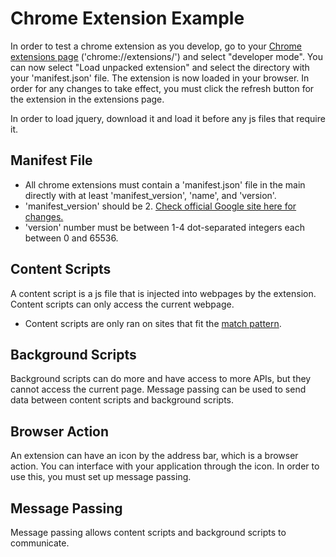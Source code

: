 # Chrome Extension Example
In order to test a chrome extension as you develop, go to your [Chrome extensions page](chrome://extensions) ('chrome://extensions/') and select "developer mode". You can now select "Load unpacked extension" and select the directory with your 'manifest.json' file. The extension is now loaded in your browser. In order for any changes to take effect, you must click the refresh button for the extension in the extensions page.

In order to load jquery, download it and load it before any js files that require it.

## Manifest File
 - All chrome extensions must contain a 'manifest.json' file in the main directly with at least 'manifest_version', 'name', and 'version'.
 - 'manifest_version' should be 2. [Check official Google site here for changes.](https://developer.chrome.com/extensions/manifestVersion)
 - 'version' number must be between 1-4 dot-separated integers each between 0 and 65536.

## Content Scripts
A content script is a js file that is injected into webpages by the extension. Content scripts can only access the current webpage.
 - Content scripts are only ran on sites that fit the [match pattern](https://developer.chrome.com/extensions/match_patterns).

## Background Scripts
Background scripts can do more and have access to more APIs, but they cannot access the current page. Message passing can be used to send data between content scripts and background scripts.

## Browser Action
An extension can have an icon by the address bar, which is a browser action. You can interface with your application through the icon. In order to use this, you must set up message passing.

## Message Passing
Message passing allows content scripts and background scripts to communicate.
